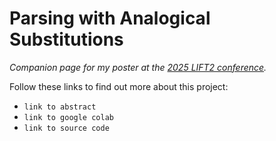 # Parsing with Analogical Substitutions
_Companion page for my poster at the [2025 LIFT2 conference](https://lift2-2025.sciencesconf.org/?lang=en)._

Follow these links to find out more about this project:
- `link to abstract`
- `link to google colab`
- `link to source code`
